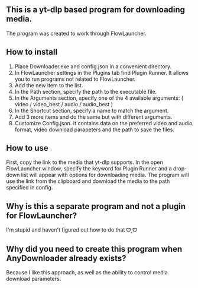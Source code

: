 ## This is a yt-dlp based program for downloading media.
The program was created to work through FlowLauncher.

## How to install
1. Place Downloader.exe and config.json in a convenient directory.
2. In FlowLauncher settings in the Plugins tab find Plugin Runner. It allows you to run programs not related to FlowLauncher.
3. Add the new item to the list.
4. In the Path section, specify the path to the executable file.
5. In the Arguments section, specify one of the 4 available arguments: ( video / video_best / audio / audio_best )
6. In the Shortcut section, specify a name to match the argument.
7. Add 3 more items and do the same but with different arguments.
8. Customize Config.json. It contains data on the preferred video and audio format, video download parapeters and the path to save the files.

## How to use
First, copy the link to the media that yt-dlp supports. In the open FlowLauncher window, specify the keyword for Plugin Runner and a drop-down list will appear with options for downloading media. The program will use the link from the clipboard and download the media to the path specified in config.

## Why is this a separate program and not a plugin for FlowLauncher?
I'm stupid and haven't figured out how to do that ᗜ˰ᗜ

## Why did you need to create this program when AnyDownloader already exists?
Because I like this approach, as well as the ability to control media download parameters.
